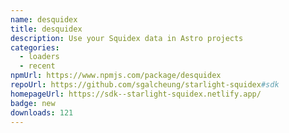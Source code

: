 ```yaml
---
name: desquidex
title: desquidex
description: Use your Squidex data in Astro projects
categories:
  - loaders
  - recent
npmUrl: https://www.npmjs.com/package/desquidex
repoUrl: https://github.com/sgalcheung/starlight-squidex#sdk
homepageUrl: https://sdk--starlight-squidex.netlify.app/
badge: new
downloads: 121
---
```

